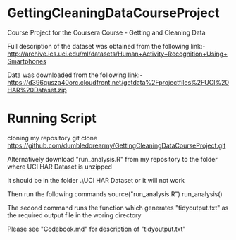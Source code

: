 GettingCleaningDataCourseProject
================================

Course Project for the Coursera Course - Getting and Cleaning Data

Full description of the dataset was obtained from the following link:-
http://archive.ics.uci.edu/ml/datasets/Human+Activity+Recognition+Using+Smartphones

Data was downloaded from the following link:-
https://d396qusza40orc.cloudfront.net/getdata%2Fprojectfiles%2FUCI%20HAR%20Dataset.zip

Running Script
================================
cloning my repository
    git clone https://github.com/dumbledorearmy/GettingCleaningDataCourseProject.git

Alternatively download "run_analysis.R" from my repository to the folder where UCI HAR Dataset is unzipped

It should be in the folder .\UCI HAR Dataset or it will not work

Then run the following commands
    source("run_analysis.R")
    run_analysis()

The second command runs the function which generates "tidyoutput.txt" as the required output file in the woring directory

Please see "Codebook.md" for description of "tidyoutput.txt"
